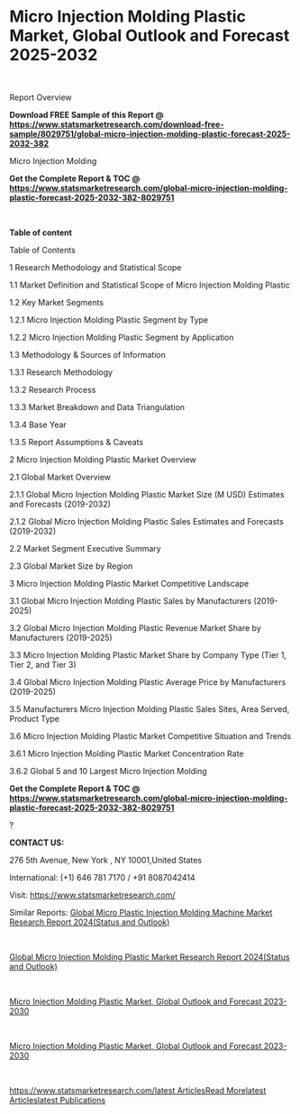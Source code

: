 <h1>Micro Injection Molding Plastic Market, Global Outlook and Forecast 2025-2032</h1><br/><p>Report Overview</p>
 
 
 
 <p><strong>Download FREE Sample of this Report @ <a href="https://www.statsmarketresearch.com/download-free-sample/8029751/global-micro-injection-molding-plastic-forecast-2025-2032-382">https://www.statsmarketresearch.com/download-free-sample/8029751/global-micro-injection-molding-plastic-forecast-2025-2032-382</a></strong></p>
 
 
 
 <p>Micro Injection Molding</p>
 
 
 
 <div><b>Get the Complete Report & TOC @ <a href="https://www.statsmarketresearch.com/global-micro-injection-molding-plastic-forecast-2025-2032-382-8029751">https://www.statsmarketresearch.com/global-micro-injection-molding-plastic-forecast-2025-2032-382-8029751</a></b></div>
 
 
 
 <p><br />
 
 <b>Table of content</b></p>
 
 
 
 <p>Table of Contents<br />
 
 1 Research Methodology and Statistical Scope<br />
 
 1.1 Market Definition and Statistical Scope of Micro Injection Molding Plastic<br />
 
 1.2 Key Market Segments<br />
 
 1.2.1 Micro Injection Molding Plastic Segment by Type<br />
 
 1.2.2 Micro Injection Molding Plastic Segment by Application<br />
 
 1.3 Methodology & Sources of Information<br />
 
 1.3.1 Research Methodology<br />
 
 1.3.2 Research Process<br />
 
 1.3.3 Market Breakdown and Data Triangulation<br />
 
 1.3.4 Base Year<br />
 
 1.3.5 Report Assumptions & Caveats<br />
 
 2 Micro Injection Molding Plastic Market Overview<br />
 
 2.1 Global Market Overview<br />
 
 2.1.1 Global Micro Injection Molding Plastic Market Size (M USD) Estimates and Forecasts (2019-2032)<br />
 
 2.1.2 Global Micro Injection Molding Plastic Sales Estimates and Forecasts (2019-2032)<br />
 
 2.2 Market Segment Executive Summary<br />
 
 2.3 Global Market Size by Region<br />
 
 3 Micro Injection Molding Plastic Market Competitive Landscape<br />
 
 3.1 Global Micro Injection Molding Plastic Sales by Manufacturers (2019-2025)<br />
 
 3.2 Global Micro Injection Molding Plastic Revenue Market Share by Manufacturers (2019-2025)<br />
 
 3.3 Micro Injection Molding Plastic Market Share by Company Type (Tier 1, Tier 2, and Tier 3)<br />
 
 3.4 Global Micro Injection Molding Plastic Average Price by Manufacturers (2019-2025)<br />
 
 3.5 Manufacturers Micro Injection Molding Plastic Sales Sites, Area Served, Product Type<br />
 
 3.6 Micro Injection Molding Plastic Market Competitive Situation and Trends<br />
 
 3.6.1 Micro Injection Molding Plastic Market Concentration Rate<br />
 
 3.6.2 Global 5 and 10 Largest Micro Injection Molding</p>
 
 
 
 <div><b>Get the Complete Report & TOC @ <a href="https://www.statsmarketresearch.com/global-micro-injection-molding-plastic-forecast-2025-2032-382-8029751">https://www.statsmarketresearch.com/global-micro-injection-molding-plastic-forecast-2025-2032-382-8029751</a></b></div>
 
 
 
 <p>? </p>
 
 
 
 <p><b>CONTACT US:</b><br />
 
 276 5th Avenue, New York , NY 10001,United States<br />
 
 International: (+1) 646 781 7170 / +91 8087042414<br />
 
 Visit: <a href="https://www.statsmarketresearch.com/">https://www.statsmarketresearch.com/</a><br />
 
 Similar Reports: <a href="https://www.statsmarketresearch.com/global-micro-injection-molding-plastic-forecast-2025-2032-382-8029751">Global Micro Plastic Injection Molding Machine Market Research Report 2024(Status and Outlook)</a><br />
 
 <br />
 
 <a href="https://www.statsmarketresearch.com/global-micro-injection-molding-plastic-forecast-2025-2032-382-8029751">Global Micro Injection Molding Plastic Market Research Report 2024(Status and Outlook)</a><br />
 
 <br />
 
 <a href="https://www.statsmarketresearch.com/global-micro-injection-molding-plastic-forecast-2025-2032-382-8029751">Micro Injection Molding Plastic Market, Global Outlook and Forecast 2023-2030</a><br />
 
 <br />
 
 <a href="https://www.statsmarketresearch.com/global-micro-injection-molding-plastic-forecast-2025-2032-382-8029751">Micro Injection Molding Plastic Market, Global Outlook and Forecast 2023-2030</a><br />
 
 <br />
 
 <a href="https://gyeongbokgung.com">https://www.statsmarketresearch.com/</a><a href="https://hallyeomaritime.com">latest Articles</a><a href="https://jingwansa.com">Read More</a><a href="https://nguoiviet.jp/">latest Articles</a><a href="https://www.intelmarketresearch.com/">latest Publications</a></p>